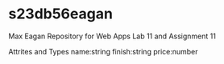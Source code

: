 # s23db56eagan
Max Eagan
Repository for Web Apps Lab 11 and Assignment 11



Attrites and Types
name:string
finish:string
price:number
